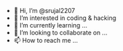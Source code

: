 - 👋 Hi, I’m @srujal2207
- 👀 I’m interested in coding & hacking
- 🌱 I’m currently learning ...
- 💞️ I’m looking to collaborate on ...
- 📫 How to reach me ...

<!---
srujal2207/srujal2207 is a ✨ special ✨ repository because its `README.md` (this file) appears on your GitHub profile.
You can click the Preview link to take a look at your changes.
--->
